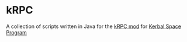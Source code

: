 # kRPC
A collection of scripts written in Java for the [kRPC mod](https://github.com/krpc/krpc) for [Kerbal Space Program](https://kerbalspaceprogram.com/en/)
